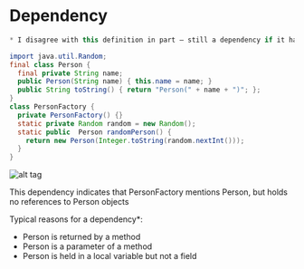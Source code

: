 # Dependency

```java
* I disagree with this definition in part – still a dependency if it has a Concrete class as a field.

import java.util.Random;
final class Person {
  final private String name;
  public Person(String name) { this.name = name; }
  public String toString() { return "Person(" + name + ")"; };
}
class PersonFactory {
  private PersonFactory() {}
  static private Random random = new Random();
  static public  Person randomPerson() {
    return new Person(Integer.toString(random.nextInt()));
  }
}
```

![alt tag](https://github.com/Cody-Nicholson96/Software_Development/blob/master/Object_Oriented_Software_Development/pics/dependency.jpg)

This dependency indicates that PersonFactory mentions Person, but holds no references to Person objects

Typical reasons for a dependency*:

- Person is returned by a method
- Person is a parameter of a method
- Person is held in a local variable but not a field

